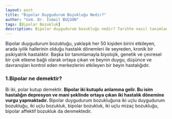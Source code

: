 ```yaml
---
layout: post
title: "Bipolar Duygudurum Bozukluğu Nedir?"
author: "Uzm. Dr. İsmail BUÇGÜN"
tags: [Bipolar Bozukluk]
description: Bipolar duygudurum bozukluğu nedir? Tarihte nasıl tanımlanmıştır? Bipolar ne anlama gelmektedir?
---
```


Bipolar duygudurum bozukluğu, yaklaşık her 50 kişiden birini etkileyen, arada iyilik hallerinin olduğu hastalık dönemleri ile seyreden, kronik bir psikiyatrik hastalıktır. Başka bir tanımlamayla biyolojik, genetik ve çevresel bir çok etkene bağlı olarak ortaya
çıkan ve beynin duygu, düşünce ve davranışları kontrol eden
merkezlerini etkileyen bir beyin hastalığıdır.

### 1.Bipolar ne demektir?
Bi iki, polar kutup demektir. **Bipolar iki kutuplu anlamına gelir. Bu isim hastalığın depresyon ve mani şeklinde ortaya çıkan iki hastalık dönemine vurgu yapmaktadır.** Bipolar duygudurum bozukluğuna iki uçlu duygudurum bozukluğu, iki uçlu bozukluk, bipolar bozukluk, iki uçlu mizaç bozukluğu, bipolar affektif bozukluk da denmektedir.

